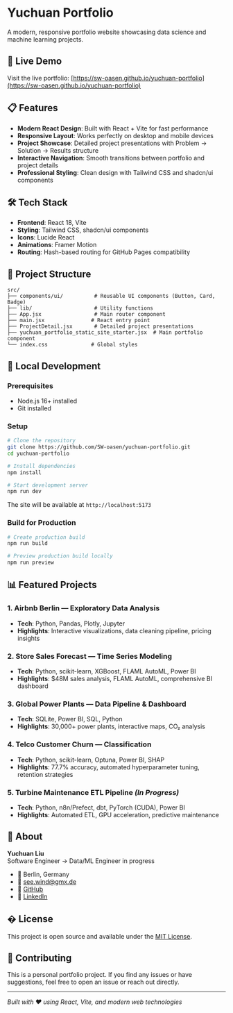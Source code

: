# Yuchuan Portfolio

A modern, responsive portfolio website showcasing data science and machine learning projects.

## 🚀 Live Demo

Visit the live portfolio: [https://sw-oasen.github.io/yuchuan-portfolio](https://sw-oasen.github.io/yuchuan-portfolio)

## 📋 Features

- **Modern React Design**: Built with React + Vite for fast performance
- **Responsive Layout**: Works perfectly on desktop and mobile devices  
- **Project Showcase**: Detailed project presentations with Problem → Solution → Results structure
- **Interactive Navigation**: Smooth transitions between portfolio and project details
- **Professional Styling**: Clean design with Tailwind CSS and shadcn/ui components

## 🛠️ Tech Stack

- **Frontend**: React 18, Vite
- **Styling**: Tailwind CSS, shadcn/ui components
- **Icons**: Lucide React
- **Animations**: Framer Motion
- **Routing**: Hash-based routing for GitHub Pages compatibility

## 📁 Project Structure

```
src/
├── components/ui/          # Reusable UI components (Button, Card, Badge)
├── lib/                    # Utility functions
├── App.jsx                 # Main router component
├── main.jsx               # React entry point
├── ProjectDetail.jsx       # Detailed project presentations
├── yuchuan_portfolio_static_site_starter.jsx  # Main portfolio component
└── index.css              # Global styles
```

## 🚀 Local Development

### Prerequisites
- Node.js 16+ installed
- Git installed

### Setup
```bash
# Clone the repository
git clone https://github.com/SW-oasen/yuchuan-portfolio.git
cd yuchuan-portfolio

# Install dependencies
npm install

# Start development server
npm run dev
```

The site will be available at `http://localhost:5173`

### Build for Production
```bash
# Create production build
npm run build

# Preview production build locally
npm run preview
```

## 📊 Featured Projects

### 1. Airbnb Berlin — Exploratory Data Analysis
- **Tech**: Python, Pandas, Plotly, Jupyter
- **Highlights**: Interactive visualizations, data cleaning pipeline, pricing insights

### 2. Store Sales Forecast — Time Series Modeling  
- **Tech**: Python, scikit-learn, XGBoost, FLAML AutoML, Power BI
- **Highlights**: $48M sales analysis, FLAML AutoML, comprehensive BI dashboard

### 3. Global Power Plants — Data Pipeline & Dashboard
- **Tech**: SQLite, Power BI, SQL, Python
- **Highlights**: 30,000+ power plants, interactive maps, CO₂ analysis

### 4. Telco Customer Churn — Classification
- **Tech**: Python, scikit-learn, Optuna, Power BI, SHAP
- **Highlights**: 77.7% accuracy, automated hyperparameter tuning, retention strategies

### 5. Turbine Maintenance ETL Pipeline *(In Progress)*
- **Tech**: Python, n8n/Prefect, dbt, PyTorch (CUDA), Power BI
- **Highlights**: Automated ETL, GPU acceleration, predictive maintenance

## 👤 About

**Yuchuan Liu**  
Software Engineer → Data/ML Engineer in progress

- 📍 Berlin, Germany
- 📧 [see.wind@gmx.de](mailto:see.wind@gmx.de)
- 🔗 [GitHub](https://github.com/SW-oasen)
- 💼 [LinkedIn](https://de.linkedin.com/in/yuchuan-liu-58309a274)

## � License

This project is open source and available under the [MIT License](LICENSE).

## 🤝 Contributing

This is a personal portfolio project. If you find any issues or have suggestions, feel free to open an issue or reach out directly.

---

*Built with ❤️ using React, Vite, and modern web technologies*